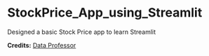 # StockPrice_App_using_Streamlit
Designed a basic Stock Price app to learn Streamlit

**Credits:** [Data Professor](http://youtube.com/dataprofessor)
